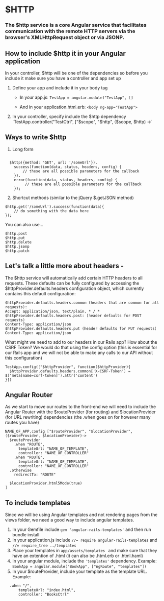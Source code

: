# $HTTP

### The $http service is a core Angular service that facilitates communication with the remote HTTP servers via the browser's XMLHttpRequest object or via JSONP.


## How to include $http it in your Angular application

In your controller, $http will be one of the dependencies so before you include it make sure you have a controller and app set up

1. Define your app and include it in your body tag

	- In your app.js: `TestApp = angular.module("TestApp", []`

	- And in your application.html.erb: `<body ng-app="TestApp">`

3. In your controller, specify include the $http dependency `TestApp.controller("TestCtrl", ["$scope", "$http", ($scope, $http) ->`

## Ways to write $http

1. Long form

```

  $http({method: 'GET', url: '/someUrl'}).
    success(function(data, status, headers, config) {
	    // these are all possible parameters for the callback
    }).
    error(function(data, status, headers, config) {
    	 // these are all possible parameters for the callback
    });

```

2. Shortcut methods  (similar to the jQuery $.getJSON method)

```
$http.get('/someUrl').success(function(data){
	// do something with the data here
});
```

You can also use...

```
$http.post
$http.put
$http.delete
$http.jsonp
$http.patch
```

## Let's talk a little more about headers -

The $http service will automatically add certain HTTP headers to all requests. These defaults can be fully configured by accessing the $httpProvider.defaults.headers configuration object, which currently contains this default configuration:

```
$httpProvider.defaults.headers.common (headers that are common for all requests):
Accept: application/json, text/plain, * / *
$httpProvider.defaults.headers.post: (header defaults for POST requests)
Content-Type: application/json
$httpProvider.defaults.headers.put (header defaults for PUT requests)
Content-Type: application/json
```

What might we need to add to our headers in our Rails app? How about the CSRF Token? We would do that using the config option (this is essential for our Rails app and we will not be able to make any calls to our API without this configuration)

```
TestApp.config(["$httpProvider", function($httpProvider){
  $httpProvider.defaults.headers.common['X-CSRF-Token'] = $('meta[name=csrf-token]').attr('content')
}])
```

## Angular Router

As we start to move our routes to the front-end we will need to include the Angular Router with the $routeProvider (for routing) and $locationProvider (for URL rewriting) dependencies (the .when goes on for however many routes you have)

```
NAME_OF_APP.config ["$routeProvider", "$locationProvider", ($routeProvider, $locationProvider)->
  $routeProvider
    .when "ROUTE",
      templateUrl: "NAME_OF_TEMPLATE",
      controller: "NAME_OF_CONTROLLER"
    .when "ROUTE",
      templateUrl: "NAME_OF_TEMPLATE",
      controller: "NAME_OF_CONTROLLER" 
  .otherwise
    redirectTo: "ROUTE"

  $locationProvider.html5Mode(true)
]
```

## To include templates 

Since we will be using Angular templates and not rendering pages from the views folder, we need a good way to include angular templates.

1. In your Gemfile include `gem 'angular-rails-templates'` and then run bundle install 
2. In your application.js include `//= require angular-rails-templates` and `//= require_tree ../templates`
3. Place your templates in `app/assets/templates ` and make sure that they have an extention of .html (it can also be .html.erb or .html.haml)
4. In your angular module, include the `'templates'` dependency. Example: `BookApp = angular.module("BookApp", ["ngRoute", "templates"])`
5. In your $routeProvider, include your template as the template URL. Example:

```
  .when "/",
      templateUrl: "index.html",
      controller: "BooksCtrl"
```

